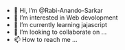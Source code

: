 - 👋 Hi, I’m @Rabi-Anando-Sarkar
- 👀 I’m interested in Web devolopment 
- 🌱 I’m currently learning jajascript
- 💞️ I’m looking to collaborate on ...
- 📫 How to reach me ...

<!---
Rabi-Anando-Sarkar/Rabi-Anando-Sarkar is a ✨ special ✨ repository because its `README.md` (this file) appears on your GitHub profile.
You can click the Preview link to take a look at your changes.
--->
